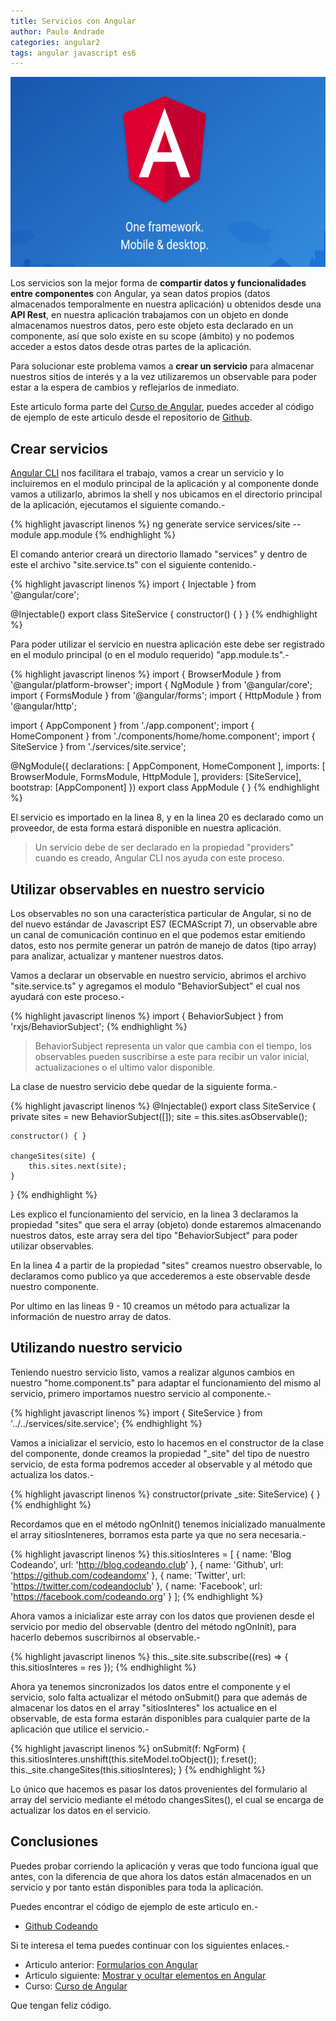```yaml
---
title: Servicios con Angular
author: Paulo Andrade
categories: angular2
tags: angular javascript es6
---
```


![Servicios con Angular](/img/angular2.jpg)

Los servicios son la mejor forma de **compartir datos y funcionalidades entre componentes** con Angular, ya sean datos propios (datos almacenados temporalmente en nuestra aplicación) u obtenidos desde una **API Rest**, en nuestra aplicación trabajamos con un objeto en donde almacenamos nuestros datos, pero este objeto esta declarado en un componente, así que solo existe en su scope (ámbito) y no podemos acceder a estos datos desde otras partes de la aplicación.

Para solucionar este problema vamos a **crear un servicio** para almacenar nuestros sitios de interés y a la vez utilizaremos un observable para poder estar a la espera de cambios y reflejarlos de inmediato.

<div class="redes-background">
Este articulo forma parte del <a href="https://github.com/Codeandomx/curso-de-introduccion-a-angular" target="_blank">Curso de Angular</a>, puedes acceder al código de ejemplo de este articulo desde el repositorio de <a href="https://github.com/Codeandomx/curso-de-introduccion-a-angular/tree/05_servicios" target="_blank">Github</a>.
</div>

## Crear servicios

[Angular CLI](http://blog.codeando.org/articulos/mi-primera-app-con-angular-y-angular-cli.html) nos facilitara el trabajo, vamos a crear un servicio y lo incluiremos en el modulo principal de la aplicación y al componente donde vamos a utilizarlo, abrimos la shell y nos ubicamos en el directorio principal de la aplicación, ejecutamos el siguiente comando.-

<ins class="adsbygoogle"
     style="display:block; text-align:center;"
     data-ad-layout="in-article"
     data-ad-format="fluid"
     data-ad-client="ca-pub-0593566584451788"
     data-ad-slot="1426664336"></ins>
<script>
     (adsbygoogle = window.adsbygoogle || []).push({});
</script>

{% highlight javascript linenos %}
ng generate service services/site --module app.module
{% endhighlight %}

El comando anterior creará un directorio llamado "services" y dentro de este el archivo "site.service.ts" con el siguiente contenido.-

{% highlight javascript linenos %}
import { Injectable } from '@angular/core';

@Injectable()
export class SiteService {
    constructor() { }
}
{% endhighlight %}

Para poder utilizar el servicio en nuestra aplicación este debe ser registrado en el modulo principal (o en el modulo requerido) "app.module.ts".-

{% highlight javascript linenos %}
import { BrowserModule } from '@angular/platform-browser';
import { NgModule } from '@angular/core';
import { FormsModule } from '@angular/forms';
import { HttpModule } from '@angular/http';

import { AppComponent } from './app.component';
import { HomeComponent } from './components/home/home.component';
import { SiteService } from './services/site.service';

@NgModule({
    declarations: [
        AppComponent,
        HomeComponent
    ],
    imports: [
        BrowserModule,
        FormsModule,
        HttpModule
    ],
    providers: [SiteService],
    bootstrap: [AppComponent]
})
export class AppModule { }
{% endhighlight %}

El servicio es importado en la linea 8, y en la linea 20 es declarado como un proveedor, de esta forma estará disponible en nuestra aplicación.

> Un servicio debe de ser declarado en la propiedad "providers" cuando es creado, Angular CLI nos ayuda con este proceso.

## Utilizar observables en nuestro servicio

Los observables no son una característica particular de Angular, si no de del nuevo estándar de Javascript ES7 (ECMAScript 7), un observable abre un canal de comunicación continuo en el que podemos estar emitiendo datos, esto nos permite generar un patrón de manejo de datos (tipo array) para analizar, actualizar y mantener nuestros datos.

Vamos a declarar un observable en nuestro servicio, abrimos el archivo "site.service.ts" y agregamos el modulo "BehaviorSubject" el cual nos ayudará con este proceso.-

{% highlight javascript linenos %}
import { BehaviorSubject } from 'rxjs/BehaviorSubject';
{% endhighlight %}

> BehaviorSubject representa un valor que cambia con el tiempo, los observables pueden suscribirse a este para recibir un valor inicial, actualizaciones o el ultimo valor disponible.

La clase de nuestro servicio debe quedar de la siguiente forma.-

{% highlight javascript linenos %}
@Injectable()
export class SiteService {
    private sites = new BehaviorSubject<any>([]);
    site = this.sites.asObservable();

    constructor() { }

    changeSites(site) {
        this.sites.next(site);
    }
}
{% endhighlight %}

Les explico el funcionamiento del servicio, en la linea 3 declaramos la propiedad "sites" que sera el array (objeto) donde estaremos almacenando nuestros datos, este array sera del tipo "BehaviorSubject" para poder utilizar observables.

En la linea 4 a partir de la propiedad "sites" creamos nuestro observable, lo declaramos como publico ya que accederemos a este observable desde nuestro componente.

Por ultimo en las lineas 9 - 10 creamos un método para actualizar la información de nuestro array de datos.

## Utilizando nuestro servicio

Teniendo nuestro servicio listo, vamos a realizar algunos cambios en nuestro "home.component.ts" para adaptar el funcionamiento del mismo al servicio, primero importamos nuestro servicio al componente.-

{% highlight javascript linenos %}
import { SiteService } from '../../services/site.service';
{% endhighlight %}

Vamos a inicializar el servicio, esto lo hacemos en el constructor de la clase del componente, donde creamos la propiedad "_site" del tipo de nuestro servicio, de esta forma podremos acceder al observable y al método que actualiza los datos.-

{% highlight javascript linenos %}
constructor(private _site: SiteService)  {  }
{% endhighlight %}

Recordamos que en el método ngOnInit() tenemos inicializado manualmente el array sitiosInteneres, borramos esta parte ya que no sera necesaria.-

{% highlight javascript linenos %}
this.sitiosInteres = [
    { name: 'Blog Codeando', url: 'http://blog.codeando.club' },
    { name: 'Github', url: 'https://github.com/codeandomx' },
    { name: 'Twitter', url: 'https://twitter.com/codeandoclub' },
    { name: 'Facebook', url: 'https://facebook.com/codeando.org' }
];
{% endhighlight %}

Ahora vamos a inicializar este array con los datos que provienen desde el servicio por medio del observable (dentro del método ngOnInit), para hacerlo debemos suscribirnos al observable.-

{% highlight javascript linenos %}
this._site.site.subscribe((res) => { this.sitiosInteres = res });
{% endhighlight %}

Ahora ya tenemos sincronizados los datos entre el componente y el servicio, solo falta actualizar el método onSubmit() para que además de almacenar los datos en el array "sitiosInteres" los actualice en el observable, de esta forma estarán disponibles para cualquier parte de la aplicación que utilice el servicio.-

{% highlight javascript linenos %}
onSubmit(f: NgForm) {
    this.sitiosInteres.unshift(this.siteModel.toObject());
    f.reset();
    this._site.changeSites(this.sitiosInteres);
}
{% endhighlight %}

Lo único que hacemos es pasar los datos provenientes del formulario al array del servicio mediante el método changesSites(), el cual se encarga de actualizar los datos en el servicio.

## Conclusiones

Puedes probar corriendo la aplicación y veras que todo funciona igual que antes, con la diferencia de que ahora los datos están almacenados en un servicio y por tanto están disponibles para toda la aplicación.

Puedes encontrar el código de ejemplo de este articulo en.-

* [Github Codeando](https://github.com/Codeandomx/curso-de-introduccion-a-angular/tree/05_servicios)

Si te interesa el tema puedes continuar con los siguientes enlaces.-

* Articulo anterior:  [Formularios con Angular](http://blog.codeando.org/articulos/formularios-con-angular.html)
* Articulo siguiente: [Mostrar y ocultar elementos en Angular]()
* Curso: [Curso de Angular](https://github.com/Codeandomx/curso-de-introduccion-a-angular)

Que tengan feliz código.